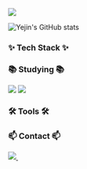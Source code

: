 <div>
  <img src="https://capsule-render.vercel.app/api?type=rounded&color=#da8ee7&height=200&section=header&text=capsule%20render&fontSize=70text=Hello%World!" />
</div>


![Yejin's GitHub stats](https://github-readme-stats.vercel.app/api?username=Chungyejin&show_icons=true&theme=radical)



<h3>✨ Tech Stack ✨</h3>



<h3>📚 Studying 📚</h3>
<img src="https://img.shields.io/badge/python-20232a.svg?style=for-the-badge&logo=python&logoColor=#3776AB" />
<img src="https://img.shields.io/badge/python-20232a.svg?style=for-the-badge&logo=python&logoColor=#3776AB" />




<h3>🛠 Tools 🛠</h3>





<h3 ">📫 Contact 📫</h3>
<div>
  <a href="mailto:yejintrabalho@gmail.comm">
    <img
      src="https://img.shields.io/badge/yejintrabalho@gmail.com-D14836?style=for-the-badge&logo=gmail&logoColor=white"/>&nbsp
  </a>
</div>
